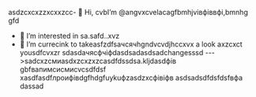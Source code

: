  asdzcxcxzzxcxxzcc- 👋 Hi, cvbI’m @angvxcvelacagfbmhjvівфіввфі,bmnhg gfd
- 👀 I’m interested in sa.safd..xvz
- 🌱 I’m currecink to takeasfzdfsaчсячhgndvcvdjhccxvx a look axzcxct yousdfcvxzr sdasdaчясфчіфdasdsadasdsadchangesssd
--->sadcxzсмиasdxzcxzxzcasdfdssdsa.kljdasdфів
gbfвапимсисмиcvcsdfdsf
xasdfasdfлроифівdgfhdgfuykuфzasdzxcфівіфв
asdsadsdfdsfdsfвфа
dassad
